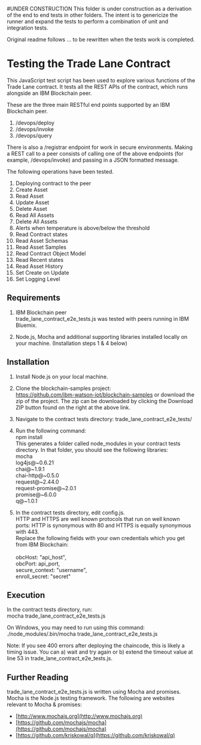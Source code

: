 #UNDER CONSTRUCTION
This folder is under construction as a derivation of the end to end tests in other folders. The intent is to genericize the runner and expand the tests to perform a combination of unit and integration tests.

Original readme follows ... to be rewritten when the tests work is completed.

# Testing the Trade Lane Contract

This JavaScript test script has been used to explore various functions of the Trade Lane contract. It tests all the REST APIs of the contract, which runs alongside an IBM Blockchain peer.

These are the three main RESTful end points supported by an IBM Blockchain peer. 
  1.	/devops/deploy
  2.	/devops/invoke
  3.	/devops/query

There is also a /registrar endpoint for work in secure environments.
Making a REST call to a peer consists of calling one of the above endpoints (for example, /devops/invoke) and passing in a JSON formatted message. 

The following operations have been tested.
1.	Deploying contract to the peer
2.	Create Asset
3.	Read Asset
4.	Update Asset
5.	Delete Asset
6.	Read All Assets
7.	Delete All Assets
8.	Alerts when temperature is above/below the threshold
9.	Read Contract states
10.	Read Asset Schemas
11.	Read Asset Samples
12.	Read Contract Object Model
13.	Read Recent states
14.	Read Asset History
15.	Set Create on Update
16.	Set Logging Level

## Requirements

1. IBM Blockchain peer  
trade_lane_contract_e2e_tests.js was tested with peers running in IBM Bluemix.

2. Node.js, Mocha and additional supporting libraries installed locally on your machine. (Installation steps 1 & 4 below)


## Installation

1. Install Node.js on your local machine.

2. Clone the blockchain-samples project:  
https://github.com/ibm-watson-iot/blockchain-samples   or download the zip of the project. The zip can be downloaded by clicking the Download ZIP button found on the right at the above link.

3.  Navigate to the contract tests directory: trade_lane_contract_e2e_tests/  

4. Run the following command:  
npm install  
  This generates a folder called node_modules in your contract tests directory. In that folder, you should see the following libraries:  
mocha  
log4js@~0.6.21  
chai@~1.9.1  
chai-http@~0.5.0  
request@~2.44.0  
request-promise@~2.0.1  
promise@~6.0.0  
q@~1.0.1  

5. In the contract tests directory, edit config.js.  
HTTP and HTTPS are well known protocols that run on well known ports: HTTP is synonymous with 80 and HTTPS is equally synonymous with 443.  
Replace the following fields with your own credentials which you get from IBM Blockchain:  
    <br>obcHost: "api_host",  
    obcPort: api_port,  
    secure_context: "username",  
    enroll_secret: "secret"

## Execution

In the contract tests directory, run:  
mocha trade_lane_contract_e2e_tests.js

On Windows, you may need to run using this command:
./node_modules/.bin/mocha trade_lane_contract_e2e_tests.js

Note: If you see 400 errors after deploying the chaincode, this is likely a timing issue.  You can a) wait and try again or b) extend the timeout value at line 53 in trade_lane_contract_e2e_tests.js.

## Further Reading

trade_lane_contract_e2e_tests.js is written using Mocha and promises. Mocha is the Node.js testing framework. The following are websites relevant to Mocha & promises:

  * [http://www.mochajs.org](http://www.mochajs.org)
  * [https://github.com/mochajs/mocha](https://github.com/mochajs/mocha)
  * [https://github.com/kriskowal/q](https://github.com/kriskowal/q)
